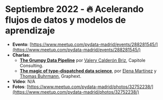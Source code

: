 # Septiembre 2022 - 🔥 Acelerando flujos de datos y modelos de aprendizaje

- **Evento**: [https://www.meetup.com/pydata-madrid/events/288281545/](https://www.meetup.com/pydata-madrid/events/288281545/)
- **Charlas**:
  - **[The Grumpy Data Pipeline]()** por [Valery Calderón Briz](https://www.linkedin.com/in/valerybriz/), Capitole Consulting.
  - **[The magic of type-dispatched data science]()**, por [Elena Martínez](https://www.linkedin.com/in/elenamartinz/) y [Thomas Buhrmann](https://www.linkedin.com/in/thomasbuhrmann/), Graphext.
- **Vídeo**: N/A
- **Fotos**: [https://www.meetup.com/pydata-madrid/photos/32752238/](https://www.meetup.com/pydata-madrid/photos/32752238/)
